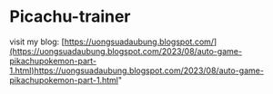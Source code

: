 # Picachu-trainer  

visit my blog: [https://uongsuadaubung.blogspot.com/](https://uongsuadaubung.blogspot.com/2023/08/auto-game-pikachupokemon-part-1.html)https://uongsuadaubung.blogspot.com/2023/08/auto-game-pikachupokemon-part-1.html"
